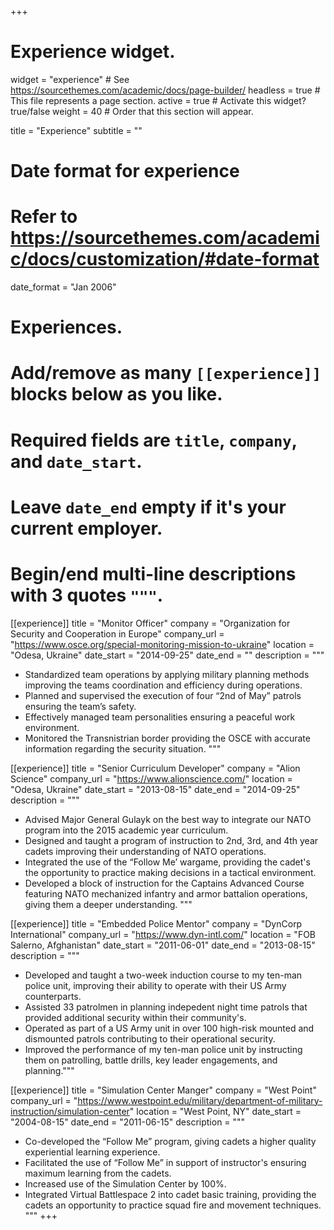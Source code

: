 +++
# Experience widget.
widget = "experience"  # See https://sourcethemes.com/academic/docs/page-builder/
headless = true  # This file represents a page section.
active = true  # Activate this widget? true/false
weight = 40  # Order that this section will appear.

title = "Experience"
subtitle = ""

# Date format for experience
#   Refer to https://sourcethemes.com/academic/docs/customization/#date-format
date_format = "Jan 2006"

# Experiences.
#   Add/remove as many `[[experience]]` blocks below as you like.
#   Required fields are `title`, `company`, and `date_start`.
#   Leave `date_end` empty if it's your current employer.
#   Begin/end multi-line descriptions with 3 quotes `"""`.
[[experience]]
title = "Monitor Officer"
company = "Organization for Security and Cooperation in Europe"
company_url = "https://www.osce.org/special-monitoring-mission-to-ukraine"
location = "Odesa, Ukraine"
date_start = "2014-09-25"
date_end = ""
description = """  
- Standardized team operations by applying military planning methods improving the teams coordination and efficiency during operations.
- Planned and supervised the execution of four “2nd of May” patrols ensuring the team’s safety.
- Effectively managed team personalities ensuring a peaceful work environment.
- Monitored the Transnistrian border providing the OSCE with accurate information regarding the security situation. """

[[experience]]
title = "Senior Curriculum Developer"
company = "Alion Science"
company_url = "https://www.alionscience.com/"
location = "Odesa, Ukraine"
date_start = "2013-08-15"
date_end = "2014-09-25"
description = """  
- Advised Major General Gulayk on the best way to integrate our NATO program into the 2015 academic year curriculum.
- Designed and taught a program of instruction to 2nd, 3rd, and 4th year cadets improving their understanding of NATO operations.
- Integrated the use of the “Follow Me’ wargame, providing the cadet's the opportunity to practice making decisions in a tactical environment.
- Developed a block of instruction for the Captains Advanced Course featuring NATO mechanized infantry and armor battalion operations, giving them a deeper understanding.   """

[[experience]]
title = "Embedded Police Mentor"
company = "DynCorp International"
company_url = "https://www.dyn-intl.com/"
location = "FOB Salerno, Afghanistan"
date_start = "2011-06-01"
date_end = "2013-08-15"
description = """  
- Developed and taught a two-week induction course to my ten-man police unit, improving their ability to operate with their US Army counterparts.
- Assisted 33 patrolmen in  planning indepedent night time patrols that provided additional security within their community's.
- Operated as part of a US Army unit in over 100 high-risk mounted and dismounted patrols contributing to their operational security.
- Improved the performance of my ten-man police unit by instructing them on patrolling, battle drills, key leader engagements, and planning."""

[[experience]]
title = "Simulation Center Manger"
company = "West Point"
company_url = "https://www.westpoint.edu/military/department-of-military-instruction/simulation-center"
location = "West Point, NY"
date_start = "2004-08-15"
date_end = "2011-06-15"
description = """  
- Co-developed the “Follow Me” program, giving cadets a higher quality experiential learning experience.
- Facilitated the use of “Follow Me” in support of instructor's ensuring maximum learning from the cadets.
- Increased use of the Simulation Center by 100%.
- Integrated Virtual Battlespace 2 into cadet basic training, providing the cadets an opportunity to practice squad fire and movement techniques.
"""
+++
